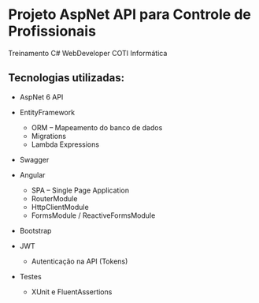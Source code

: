﻿# Projeto AspNet API para Controle de Profissionais
Treinamento C# WebDeveloper COTI Informática

## Tecnologias utilizadas:

* AspNet 6 API

* EntityFramework
  - ORM – Mapeamento do banco de dados
  - Migrations
  - Lambda Expressions

* Swagger

* Angular
  - SPA – Single Page Application
  - RouterModule
  - HttpClientModule
  - FormsModule / ReactiveFormsModule

* Bootstrap

* JWT
  - Autenticação na API (Tokens)

* Testes
  - XUnit e FluentAssertions


